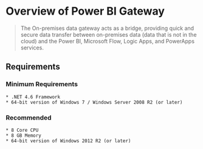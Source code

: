 # Overview of Power BI Gateway
>The On-premises data gateway acts as a bridge, providing quick and secure data transfer between on-premises data (data that is not in the cloud) and the Power BI, Microsoft Flow, Logic Apps, and PowerApps services.

## Requirements
### Minimum Requirements
    * .NET 4.6 Framework
    * 64-bit version of Windows 7 / Windows Server 2008 R2 (or later)
### Recommended
    * 8 Core CPU
    * 8 GB Memory
    * 64-bit version of Windows 2012 R2 (or later)
